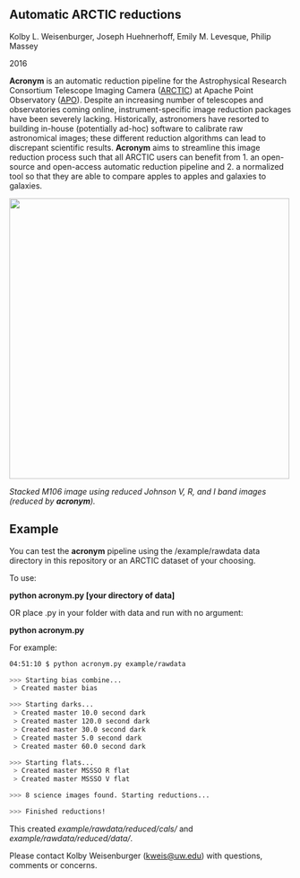 ## Automatic ARCTIC reductions
Kolby L. Weisenburger, Joseph Huehnerhoff, Emily M. Levesque, Philip Massey

2016

**Acronym** is an automatic reduction pipeline for the Astrophysical Research Consortium Telescope Imaging Camera ([ARCTIC](http://www.apo.nmsu.edu/arc35m/Instruments/ARCTIC/)) at Apache Point Observatory ([APO](http://www.apo.nmsu.edu/)). Despite an increasing number of telescopes and observatories coming online, instrument-specific image reduction packages have been severely lacking. Historically, astronomers have resorted to building in-house (potentially ad-hoc) software to calibrate raw astronomical images; these different reduction algorithms can lead to discrepant scientific results. **Acronym** aims to streamline this image reduction process such that all ARCTIC users can benefit from 1. an open-source and open-access automatic reduction pipeline and 2. a normalized tool so that they are able to compare apples to apples and galaxies to galaxies.

<img src="https://github.com/kweis/acronym/blob/master/docs/Aligned_m106.png" width="500" height="500" align="middle"/>

_Stacked M106 image using reduced Johnson V, R, and I band images (reduced by **acronym**)._


## Example

You can test the **acronym** pipeline using the /example/rawdata data directory in this repository or an ARCTIC dataset of your choosing.

To use:

**python acronym.py [your directory of data]**

OR place .py in your folder with data and run with no argument:

**python acronym.py**

For example:

  ```bash
04:51:10 $ python acronym.py example/rawdata

 >>> Starting bias combine...
   > Created master bias

 >>> Starting darks...
   > Created master 10.0 second dark
   > Created master 120.0 second dark
   > Created master 30.0 second dark
   > Created master 5.0 second dark
   > Created master 60.0 second dark

 >>> Starting flats...
   > Created master MSSSO R flat
   > Created master MSSSO V flat

 >>> 8 science images found. Starting reductions...

 >>> Finished reductions! 
  ```
  
  This created _example/rawdata/reduced/cals/_ and _example/rawdata/reduced/data/_.
  

Please contact Kolby Weisenburger (kweis@uw.edu) with questions, comments or concerns. 
